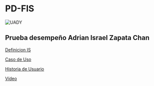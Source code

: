 # PD-FIS
![UADY](https://upload.wikimedia.org/wikipedia/commons/8/8e/UADY_logo.svg)
## Prueba desempeño Adrian Israel Zapata Chan

[Definicion IS](https://github.com/CarlosYonson/PD-FIS/blob/main/def_IS.md)

[Caso de Uso](https://github.com/CarlosYonson/PD-FIS/blob/main/use_case.md)

[Historia de Usuario](https://github.com/CarlosYonson/PD-FIS/blob/main/user_storie.md)

[Vídeo]()